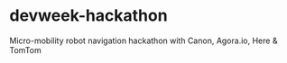 # devweek-hackathon
Micro-mobility robot navigation hackathon with Canon, Agora.io, Here &amp; TomTom
